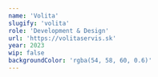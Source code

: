 ```yaml
---
name: 'Volita'
slugify: 'volita'
role: 'Development & Design'
url: 'https://volitaservis.sk'
year: 2023
wip: false
backgroundColor: 'rgba(54, 58, 60, 0.6)'
---
```


